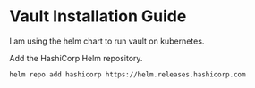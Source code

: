 # Vault Installation Guide

I am using the helm chart to run vault on kubernetes.

Add the HashiCorp Helm repository.
```bash
helm repo add hashicorp https://helm.releases.hashicorp.com
```
